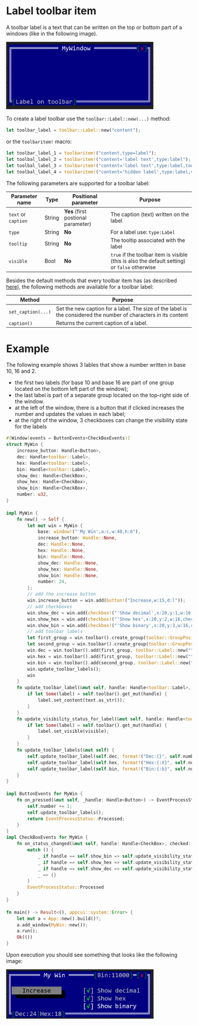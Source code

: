 # Label toolbar item

A toolbar label is a text that can be written on the top or bottom part of a windows (like in the following image).

<img src="img/label.png" width=400/>

To create a label toolbar use the `toolbar::Label::new(...)` method:

```rust
let toolbar_label = toolbar::Label::new("content");
```

or the `toolbaritem!` macro:

```rust
let toolbar_label_1 = toolbaritem!("content,type=label");
let toolbal_label_2 = toolbaritem!("content='label text',type:label");
let toolbal_label_3 = toolbaritem!("content='label text',type:label,tooltip:'a tooltip'");
let toolbal_label_4 = toolbaritem!("content='hidden label',type:label,visible:false");
```

The following parameters are supported for a toolbar label:

| Parameter name      | Type   | Positional parameter                | Purpose                                                                                       |
| ------------------- | ------ | ----------------------------------- | --------------------------------------------------------------------------------------------- |
| `text` or `caption` | String | **Yes** (first postional parameter) | The caption (text) written on the label                                                       |
| `type`              | String | **No**                              | For a label use: `type:Label`                                                                 |
| `tooltip`           | String | **No**                              | The tooltip associated with the label                                                         |
| `visible`           | Bool   | **No**                              | `true` if the toolbar item is visible (this is also the default setting) or `false` otherwise |

Besides the default methods that every toolbar item has (as described [here](../toolbar.md#common-methods)), the following methods are available for a toolbar label:

| Method             | Purpose                                                                                                          |
| ------------------ | ---------------------------------------------------------------------------------------------------------------- |
| `set_caption(...)` | Set the new caption for a label. The size of the label is the considered the number of characters in its content |
| `caption()`        | Returns the current caption of a label.                                                                          |

# Example

The following example shows 3 lables that show a number written in base 10, 16 and 2. 
* the first two labels (for base 10 and base 16 are part of one group located on the bottom left part of the window); 
* the last label is part of a separate group located on the top-right side of the window. 
* at the left of the window, there is a button that if clicked increases the number and updates the values in each label;
* at the right of the window, 3 checkboxes can change the visibility state for the labels

```rust
#[Window(events = ButtonEvents+CheckBoxEvents)]
struct MyWin {
    increase_button: Handle<Button>,
    dec: Handle<toolbar::Label>,
    hex: Handle<toolbar::Label>,
    bin: Handle<toolbar::Label>,
    show_dec: Handle<CheckBox>,
    show_hex: Handle<CheckBox>,
    show_bin: Handle<CheckBox>,
    number: u32,
}

impl MyWin {
    fn new() -> Self {
        let mut win = MyWin {
            base: window!("'My Win',a:c,w:40,h:6"),
            increase_button: Handle::None,
            dec: Handle::None,
            hex: Handle::None,
            bin: Handle::None,
            show_dec: Handle::None,
            show_hex: Handle::None,
            show_bin: Handle::None,
            number: 24,
        };
        // add the increase button
        win.increase_button = win.add(button!("Increase,w:15,d:l"));
        // add checkboxes
        win.show_dec = win.add(checkbox!("'Show decimal',x:20,y:1,w:16,checked:true"));
        win.show_hex = win.add(checkbox!("'Show hex',x:20,y:2,w:16,checked:true"));
        win.show_bin = win.add(checkbox!("'Show binary',x:20,y:3,w:16,checked:true"));
        // add toolbar labels
        let first_group = win.toolbar().create_group(toolbar::GroupPosition::BottomLeft);
        let second_group = win.toolbar().create_group(toolbar::GroupPosition::TopRight);
        win.dec = win.toolbar().add(first_group, toolbar::Label::new(""));
        win.hex = win.toolbar().add(first_group, toolbar::Label::new(""));
        win.bin = win.toolbar().add(second_group, toolbar::Label::new(""));
        win.update_toolbar_labels();
        win
    }
    fn update_toolbar_label(&mut self, handle: Handle<toolbar::Label>, text: String) {
        if let Some(label) = self.toolbar().get_mut(handle) {
            label.set_content(text.as_str());
        }
    }
    fn update_visibility_status_for_label(&mut self, handle: Handle<toolbar::Label>, visible: bool) {
        if let Some(label) = self.toolbar().get_mut(handle) {
            label.set_visible(visible);
        }        
    }
    fn update_toolbar_labels(&mut self) {
        self.update_toolbar_label(self.dec, format!("Dec:{}", self.number));
        self.update_toolbar_label(self.hex, format!("Hex:{:X}", self.number));
        self.update_toolbar_label(self.bin, format!("Bin:{:b}", self.number));
    }
}

impl ButtonEvents for MyWin {
    fn on_pressed(&mut self, _handle: Handle<Button>) -> EventProcessStatus {
        self.number += 1;
        self.update_toolbar_labels();
        return EventProcessStatus::Processed;
    }
}
impl CheckBoxEvents for MyWin {
    fn on_status_changed(&mut self, handle: Handle<CheckBox>, checked: bool) -> EventProcessStatus {
        match () {
            _ if handle == self.show_bin => self.update_visibility_status_for_label(self.bin, checked),
            _ if handle == self.show_hex => self.update_visibility_status_for_label(self.hex, checked),
            _ if handle == self.show_dec => self.update_visibility_status_for_label(self.dec, checked),
            _ => {}
        }
        EventProcessStatus::Processed
    }
}

fn main() -> Result<(), appcui::system::Error> {
    let mut a = App::new().build()?;
    a.add_window(MyWin::new());
    a.run();
    Ok(())
}
```

Upon execution you should see something that looks like the following image:

<img src="img/label_example.png" width=400/>